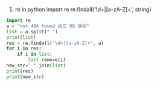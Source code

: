 1. re in python
import re
re.findall('\d+|[a-zA-Z]+', string)   
```python
import re
a = "not 404 found 张三 99 深圳"
list = a.split(" ")
print(list)
res = re.findall('\d+|[a-zA-Z]+', a)
for i in res:
    if i in list:
        list.remove(i)
new_str=" ".join(list)
print(res)
print(new_str)
```